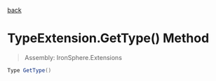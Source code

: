 ﻿

[back](/IronSphere.Extensions/types/TypeExtension)

# TypeExtension.GetType() Method

> Assembly: IronSphere.Extensions

```csharp
Type GetType()
```



 